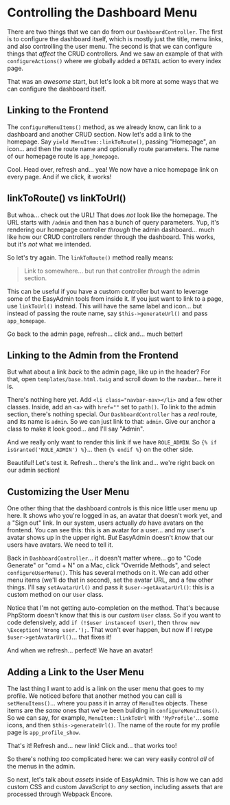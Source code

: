 # Controlling the Dashboard Menu

There are two things that we can do from our `DashboardController`. The first is to
configure the dashboard itself, which is mostly just the title, menu links, and also
controlling the user menu. The second is that we can configure things that *affect*
the CRUD controllers. And we saw an example of that with `configureActions()` where
we globally added a `DETAIL` action to every index page.

That was an *awesome* start, but let's look a bit more at some ways that we can
configure the dashboard itself.

## Linking to the Frontend

The `configureMenuItems()` method, as we already know, can link to a dashboard and
another CRUD section. Now let's add a link to the homepage. Say
`yield MenuItem::linkToRoute()`, passing "Homepage", an icon... and then
the route name and optionally route parameters. The name of our homepage route
is `app_homepage`.

Cool. Head over, refresh and... yea! We now have a nice homepage link on every page.
And if we click, it works!

## linkToRoute() vs linkToUrl()

But whoa... check out the URL! That does *not* look like the homepage. The URL starts
with `/admin` and then has a bunch of query parameters. Yup, it's rendering our
homepage controller *through* the admin dashboard... much like how our CRUD controllers
render through the dashboard. This works, but it's *not* what we intended.

So let's try again. The `linkToRoute()` method really means:

> Link to somewhere... but run that controller *through* the admin section.

This can be useful if you have a custom controller but want to leverage some of the
EasyAdmin tools from inside it. If you just want to link to a page, use
`linkToUrl()` instead. This will have the same label and icon... but instead
of passing the route name, say `$this->generateUrl()` and pass `app_homepage`.

Go back to the admin page, refresh... click and... much better!

## Linking to the Admin from the Frontend

But what about a link *back* to the admin page, like up in the header?
For that, open `templates/base.html.twig` and scroll down to the navbar... here
it is.

There's nothing here yet. Add `<li class="navbar-nav></li>` and a few
other classes. Inside, add an `<a>` with `href=""` set to `path()`. To link
to the admin section, there's nothing special. Our `DashboardController` has a
*real* route, and its name is `admin`. So we can just link to that: `admin`. Give
our anchor a class to make it look good... and I'll say "Admin".

And we really only want to render this link if we have `ROLE_ADMIN`. So `{% if
isGranted('ROLE_ADMIN') %}`... then `{% endif %}` on the other side.

Beautiful! Let's test it. Refresh... there's the link and... we're right back
on our admin section!

## Customizing the User Menu

One other thing that the dashboard controls is this nice little user menu up here.
It shows who you're logged in as, an avatar that doesn't work yet, and a "Sign out"
link. In our system, users actually *do* have avatars on the frontend. You can see
this: this is an avatar for a user... and my user's avatar shows up in the upper
right. *But* EasyAdmin doesn't *know* that our users have avatars. We need to tell
it.

Back in `DashboardController`... it doesn't matter where... go to "Code Generate"
or "cmd + N" on a Mac, click "Override Methods", and select `configureUserMenu()`.
This has several methods on it. We can add other menu items (we'll do that in second),
set the avatar URL, and a few other things. I'll say `setAvatarUrl()` and pass it
`$user->getAvatarUrl()`: this is a custom method on our `User` class.

Notice that I'm not getting auto-completion on the method. That's because PhpStorm
doesn't know that this is our *custom* `User` class. So if you want to code
defensively, add `if (!$user instanceof User)`, then
`throw new \Exception('Wrong user.');`. That won't ever happen, but now if I
retype `$user->getAvatarUrl()`... that fixes it!

And when we refresh... perfect! We have an avatar!

## Adding a Link to the User Menu

The last thing I want to add is a link on the user menu that goes to my profile.
We noticed before that another method you can call is `setMenuItems()`... where you
pass it in array of `MenuItem` objects. These items are the *same* ones that we've
been building in `configureMenuItems()`. So we can say, for example,
`MenuItem::linkToUrl` with `'MyProfile'`... some icons, and then
`$this->generateUrl()`. The name of the route for my profile page is
`app_profile_show`.

That's it! Refresh and... new link! Click and... that works too!

So there's nothing *too* complicated here: we can very easily control *all* of
the menus in the admin.

So next, let's talk about *assets* inside of EasyAdmin. This is how we can add custom
CSS and custom JavaScript to *any* section, including assets that are processed
through Webpack Encore.
